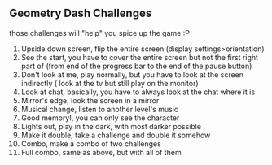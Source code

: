 
Geometry Dash Challenges
-
those challenges will "help" you spice up the game :P

1. Upside down screen, flip the entire screen (display settings>orientation)
2. See the start, you have to cover the entire screen but not the first right part of (from end of the progress bar to the end of the pause button)
3. Don't look at me, play normally, but you have to look at the screen indirectly ( look at the tv but still play on the monitor)
4. Look at chat, basically, you have to always look at the chat where it is
5. Mirror's edge, look the screen in a mirror
6. Musical change, listen to another level's music
7. Good memory!, you can only see the character
8. Lights out, play in the dark, with most darker possible
9. Make it double, take a challenge and double it somehow
10. Combo, make a combo of two challenges
11. Full combo, same as above, but with all of them
